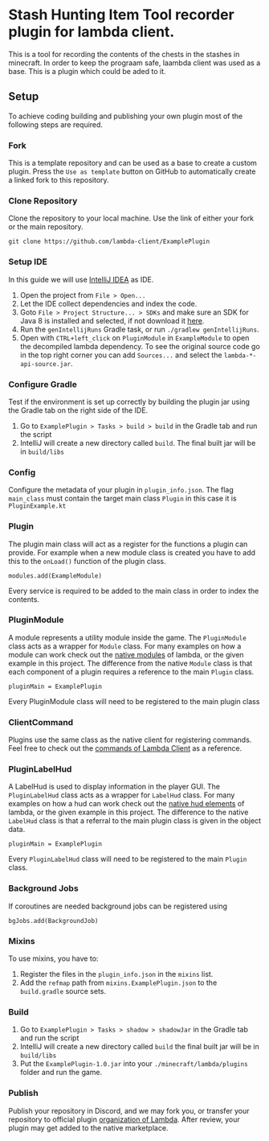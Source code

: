 # Stash Hunting Item Tool recorder plugin for lambda client. 

This is a tool for recording the contents of the chests in the stashes in minecraft. In order to keep the prograam safe, laambda client was used as a base. This is a plugin which could be aded to it. 

## Setup

To achieve coding building and publishing your own plugin most of the following steps are required.

### Fork
This is a template repository and can be used as a base to create a custom plugin. Press the `Use as template` button on GitHub to automatically create a linked fork to this repository.

### Clone Repository

Clone the repository to your local machine. Use the link of either your fork or the main repository.
```
git clone https://github.com/lambda-client/ExamplePlugin
```

### Setup IDE

In this guide we will use [IntelliJ IDEA](https://www.jetbrains.com/idea/) as IDE.
1. Open the project from `File > Open...`
2. Let the IDE collect dependencies and index the code.
3. Goto `File > Project Structure... > SDKs` and make sure an SDK for Java 8 is installed and selected, if not download
   it [here](https://adoptopenjdk.net/index.html?variant=openjdk8&jvmVariant=hotspot).
4. Run the `genIntellijRuns` Gradle task, or run `./gradlew genIntellijRuns`.
5. Open with `CTRL+left_click` on `PluginModule` in `ExampleModule` to open the decompiled lambda dependency. To see the original source code go in the top right corner you can add `Sources...` and select the `lambda-*-api-source.jar`.

### Configure Gradle

Test if the environment is set up correctly by building the plugin jar using the Gradle tab on the right side of the IDE.
1. Go to `ExamplePlugin > Tasks > build > build` in the Gradle tab and run the script
2. IntelliJ will create a new directory called `build`. The final built jar will be in `build/libs`

### Config

Configure the metadata of your plugin in `plugin_info.json`.
The flag `main_class` must contain the target main class `Plugin` in this case it is `PluginExample.kt`

### Plugin

The plugin main class will act as a register for the functions a plugin can provide.
For example when a new module class is created you have to add this to the `onLoad()` function of the plugin class.
```
modules.add(ExampleModule)
```
Every service is required to be added to the main class in order to index the contents.

### PluginModule

A module represents a utility module inside the game.
The `PluginModule` class acts as a wrapper for `Module` class. For many examples on how a module can work check out the [native modules](https://github.com/lambda-client/lambda/tree/master/src/main/kotlin/com/lambda/client/module/modules) of lambda, or the given example in this project.
The difference from the native `Module` class is that each component of a plugin requires a reference to the main `Plugin` class.
```
pluginMain = ExamplePlugin
```
Every PluginModule class will need to be registered to the main plugin class

### ClientCommand

Plugins use the same class as the native client for registering commands. Feel free to check out the [commands of Lambda Client](https://github.com/lambda-client/lambda/tree/master/src/main/kotlin/com/lambda/client/command/commands) as a reference. 

### PluginLabelHud

A LabelHud is used to display information in the player GUI.
The `PluginLabelHud` class acts as a wrapper for `LabelHud` class. For many examples on how a hud can work check out the [native hud elements](https://github.com/lambda-client/lambda/tree/master/src/main/kotlin/com/lambda/client/gui/hudgui/elements) of lambda, or the given example in this project.
The difference to the native `LabelHud` class is that a referral to the main plugin class is given in the object data.
```
pluginMain = ExamplePlugin
```
Every `PluginLabelHud` class will need to be registered to the main `Plugin` class.

### Background Jobs

If coroutines are needed background jobs can be registered using
```
bgJobs.add(BackgroundJob)
```

### Mixins

To use mixins, you have to:
1. Register the files in the `plugin_info.json` in the `mixins` list.
2. Add the `refmap` path from `mixins.ExamplePlugin.json` to the `build.gradle` source sets.

### Build

1. Go to `ExamplePlugin > Tasks > shadow > shadowJar` in the Gradle tab and run the script
2. IntelliJ will create a new directory called `build` the final built jar will be in `build/libs`
3. Put the `ExamplePlugin-1.0.jar` into your `./minecraft/lambda/plugins` folder and run the game.

### Publish

Publish your repository in Discord, and we may fork you, or transfer your repository to official
plugin [organization of Lambda](https://github.com/lambda-plugins/). After review, your plugin may get added to the native
marketplace.

